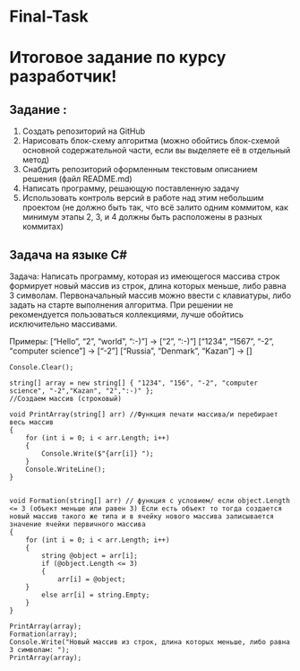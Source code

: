 # Final-Task

# Итоговое задание по курсу разработчик! 

## Задание :
1. Создать репозиторий на GitHub
2. Нарисовать блок-схему алгоритма (можно обойтись блок-схемой основной содержательной части, если вы выделяете её в отдельный метод)
3. Снабдить репозиторий оформленным текстовым описанием решения (файл README.md)
4. Написать программу, решающую поставленную задачу
5. Использовать контроль версий в работе над этим небольшим проектом (не должно быть так, что всё залито одним коммитом, как минимум этапы 2, 3, и 4 должны быть расположены в разных коммитах)

## Задача на языке С# 
Задача: Написать программу, которая из имеющегося массива строк формирует новый массив из строк, длина которых меньше, либо равна 3 символам. Первоначальный массив можно ввести с клавиатуры, либо задать на старте выполнения алгоритма. При решении не рекомендуется пользоваться коллекциями, лучше обойтись исключительно массивами.

Примеры:
[“Hello”, “2”, “world”, “:-)”] → [“2”, “:-)”]
[“1234”, “1567”, “-2”, “computer science”] → [“-2”]
[“Russia”, “Denmark”, “Kazan”] → []

```
Console.Clear();

string[] array = new string[] { "1234", "156", "-2", "computer science", "-2","Kazan", "2",":-)" };
//Создаем массив (строковый)

void PrintArray(string[] arr) //Функция печати массива/и перебирает весь массив 
{
    for (int i = 0; i < arr.Length; i++)
    {
        Console.Write($"{arr[i]} ");
    }
    Console.WriteLine();
}


void Formation(string[] arr) // функция с условием/ если object.Length <= 3 (объект меньше или равен 3) Если есть объект то тогда создается новый массив такого же типа и в ячейку нового массива записывается значение ячейки первичного массива
{
    for (int i = 0; i < arr.Length; i++)
    {
        string @object = arr[i];
        if (@object.Length <= 3)
        {
            arr[i] = @object;
    }
        else arr[i] = string.Empty;
    }
}

PrintArray(array);
Formation(array);
Console.Write("Новый массив из строк, длина которых меньше, либо равна 3 символам: ");
PrintArray(array);

```